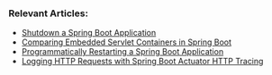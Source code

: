 ### Relevant Articles:									
 - [Shutdown a Spring Boot Application](https://www.baeldung.com/spring-boot-shutdown)
 - [Comparing Embedded Servlet Containers in Spring Boot](https://www.baeldung.com/spring-boot-servlet-containers)
 - [Programmatically Restarting a Spring Boot Application](https://www.baeldung.com/java-restart-spring-boot-app)
 - [Logging HTTP Requests with Spring Boot Actuator HTTP Tracing](https://www.baeldung.com/spring-boot-actuator-http)